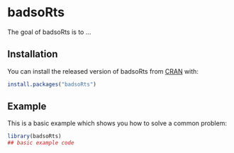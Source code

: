 # badsoRts

<!-- badges: start -->
<!-- badges: end -->

The goal of badsoRts is to ...

## Installation

You can install the released version of badsoRts from [CRAN](https://CRAN.R-project.org) with:

``` r
install.packages("badsoRts")
```

## Example

This is a basic example which shows you how to solve a common problem:

``` r
library(badsoRts)
## basic example code
```


